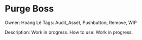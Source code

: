 # Purge Boss

Owner: Hoàng Lê
Tags: Audit_Asset, Pushbutton, Remove, WIP

Description: Work in progress.
How to use: Work in progress.